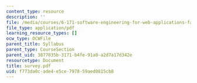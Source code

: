 ```yaml
---
content_type: resource
description: ''
file: /media/courses/6-171-software-engineering-for-web-applications-fall-2003/f773da0cade4e5ce797859aed0815cb8_survey.pdf
file_type: application/pdf
learning_resource_types: []
ocw_type: OCWFile
parent_title: Syllabus
parent_type: CourseSection
parent_uid: 3877035b-3171-b4fe-91a0-a2d7a17d342e
resourcetype: Document
title: survey.pdf
uid: f773da0c-ade4-e5ce-7978-59aed0815cb8
---
```

